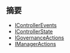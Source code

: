 ## 摘要
- [IControllerEvents](./IControllerEvents.md)
- [IControllerState](./IControllerState.md)
- [IGovernanceActions](./IGovernanceActions.md)
- [IManagerActions](./IManagerActions.md)